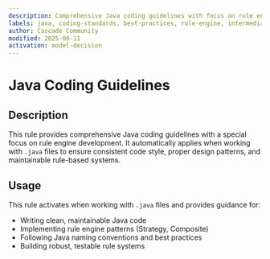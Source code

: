 ```yaml
---
description: Comprehensive Java coding guidelines with focus on rule engine development and best practices
labels: java, coding-standards, best-practices, rule-engine, intermediate, advanced, language
author: Cascade Community
modified: 2025-08-11
activation: model-decision
---
```


# Java Coding Guidelines

## Description

This rule provides comprehensive Java coding guidelines with a special focus on rule engine development. It automatically applies when working with `.java` files to ensure consistent code style, proper design patterns, and maintainable rule-based systems.

## Usage

This rule activates when working with `.java` files and provides guidance for:
- Writing clean, maintainable Java code
- Implementing rule engine patterns (Strategy, Composite)
- Following Java naming conventions and best practices
- Building robust, testable rule systems

<!-- METADATA
labels: java, coding-standards, best-practices, rule-engine, intermediate, advanced, language
author: Cascade Community
activation: model-decision
category: Languages
-->
